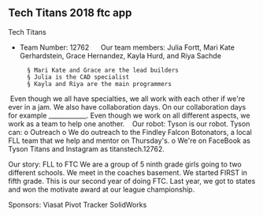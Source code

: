 ## Tech Titans 2018 ftc app


Tech Titans
- Team Number: 12762
  
  Our team members: Julia Fortt, Mari Kate Gerhardstein, Grace Hernandez, Kayla Hurd, and Riya Sachde

		§ Mari Kate and Grace are the lead builders
		§ Julia is the CAD specialist
		§ Kayla and Riya are the main programmers

 Even though we all have specialties, we all work with each other if we're ever in a jam.
 We also have collaboration days.
 On our collaboration days for example ____________.
  Even though we work on all different aspects, we work as a team to help one another.
  
Our robot:
Tyson is our robot. Tyson can:
	o
Outreach
	o We do outreach to the Findley Falcon Botonators, a local FLL team that we help and mentor on Thursday's.
	o We're on FaceBook as Tyson Titans and Instagram as titanstech.12762.

Our story: FLL to FTC
We are a group of 5 ninth grade girls going to two different schools.
We meet in the coaches basement. We started FIRST in fifth grade.
This is our second year of doing FTC.
Last year, we got to states and won the motivate award at our league championship.

Sponsors:
Viasat
Pivot Tracker
SolidWorks